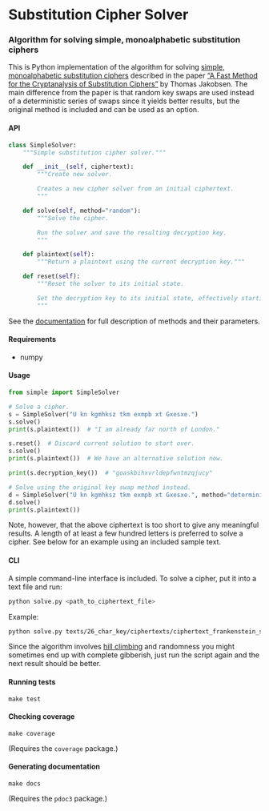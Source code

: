 # Substitution Cipher Solver

### Algorithm for solving simple, monoalphabetic substitution ciphers

This is Python implementation of the algorithm for solving
[simple, monoalphabetic substitution ciphers](https://en.wikipedia.org/wiki/Substitution_cipher#Simple_substitution)
described in the paper
[“A Fast Method for the Cryptanalysis of Substitution Ciphers”](https://citeseerx.ist.psu.edu/viewdoc/download?doi=10.1.1.55.89&rep=rep1&type=pdf)
by Thomas Jakobsen. The main difference from the paper is that random key swaps are used
instead of a deterministic series of swaps since it yields better results, but the
original method is included and can be used as an option.

#### API

```python
class SimpleSolver:
    """Simple substitution cipher solver."""

    def __init__(self, ciphertext):
        """Create new solver.

        Creates a new cipher solver from an initial ciphertext.
        """

    def solve(self, method="random"):
        """Solve the cipher.

        Run the solver and save the resulting decryption key.
        """

    def plaintext(self):
        """Return a plaintext using the current decryption key."""

    def reset(self):
        """Reset the solver to its initial state.

        Set the decryption key to its initial state, effectively starting over.
        """
```
See the [documentation](html/markmag-ovn7) for full description of methods and their
parameters.

#### Requirements

* numpy

#### Usage

```python
from simple import SimpleSolver

# Solve a cipher.
s = SimpleSolver("U kn kgmhksz tkm exmpb xt Gxesxe.")
s.solve()
print(s.plaintext())  # "I am already far north of London."

s.reset()  # Discard current solution to start over.
s.solve()
print(s.plaintext())  # We have an alternative solution now.

print(s.decryption_key())  # "goaskbihxvrldepfwntmzqjucy"

# Solve using the original key swap method instead.
d = SimpleSolver("U kn kgmhksz tkm exmpb xt Gxesxe.", method="deterministic")
d.solve()
print(s.plaintext())
```

Note, however, that the above ciphertext is too short to give any meaningful results.
A length of at least a few hundred letters is preferred to solve a cipher. See below for
an example using an included sample text.

#### CLI

A simple command-line interface is included. To solve a cipher, put it into a text file
and run:

```bash
python solve.py <path_to_ciphertext_file>
```

Example:

```bash
python solve.py texts/26_char_key/ciphertexts/ciphertext_frankenstein_sample.txt
```

Since the algorithm involves [hill climbing](https://en.wikipedia.org/wiki/Hill_climbing)
and randomness you might sometimes end up with complete gibberish, just run the script
again and the next result should be better.

#### Running tests

`make test`

#### Checking coverage

`make coverage`

(Requires the `coverage` package.)

#### Generating documentation

`make docs`

(Requires the `pdoc3` package.)
